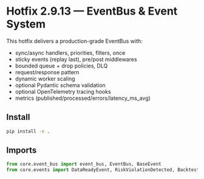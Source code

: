 
# Hotfix 2.9.13 — EventBus & Event System

This hotfix delivers a production-grade EventBus with:
- sync/async handlers, priorities, filters, once
- sticky events (replay last), pre/post middlewares
- bounded queue + drop policies, DLQ
- request/response pattern
- dynamic worker scaling
- optional Pydantic schema validation
- optional OpenTelemetry tracing hooks
- metrics (published/processed/errors/latency_ms_avg)

## Install
```bash
pip install -e .
```

## Imports
```python
from core.event_bus import event_bus, EventBus, BaseEvent
from core.events import DataReadyEvent, RiskViolationDetected, BacktestCompleted
```
